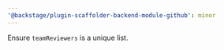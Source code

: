 ```yaml
---
'@backstage/plugin-scaffolder-backend-module-github': minor
---
```


Ensure `teamReviewers` is a unique list.
